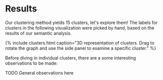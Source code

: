 # Results

Our clustering method yields 15 clusters, let's explore them! The labels for
clusters in the following visualization were picked by hand, based on the
results of our semantic analysis.

{% include clusters.html caption="3D representation of clusters. Drag to rotate the graph and use the side panel to examine a specific cluster." %}

Before diving in individual clusters, there are a some interesting observations to be made:

TODO General observations here
